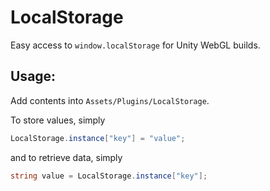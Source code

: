 # LocalStorage
Easy access to `window.localStorage` for Unity WebGL builds.

## Usage:
Add contents into `Assets/Plugins/LocalStorage`.

To store values, simply
```csharp
LocalStorage.instance["key"] = "value";
```
and to retrieve data, simply
```csharp
string value = LocalStorage.instance["key"];
```